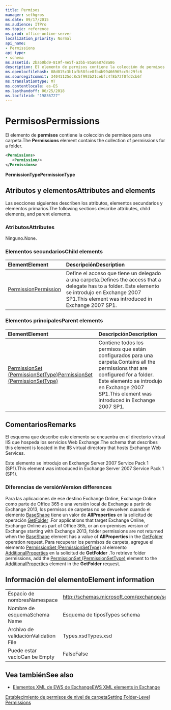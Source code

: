 ```yaml
---
title: Permisos
manager: sethgros
ms.date: 09/17/2015
ms.audience: ITPro
ms.topic: reference
ms.prod: office-online-server
localization_priority: Normal
api_name:
- Permissions
api_type:
- schema
ms.assetid: 2ba50bd9-819f-4e5f-a3bb-85a0a87d8a86
description: El elemento de permisos contiene la colección de permisos para una carpeta.
ms.openlocfilehash: 08d015c3b1afb58fce0fb4b99466965cc5c29fc6
ms.sourcegitcommit: 34041125dc8c5f993b21cebfc4f8b72f0fd2cb6f
ms.translationtype: MT
ms.contentlocale: es-ES
ms.lasthandoff: 06/25/2018
ms.locfileid: "19836727"
---
```

# <a name="permissions"></a><span data-ttu-id="026f1-103">Permisos</span><span class="sxs-lookup"><span data-stu-id="026f1-103">Permissions</span></span>

<span data-ttu-id="026f1-104">El elemento de **permisos** contiene la colección de permisos para una carpeta.</span><span class="sxs-lookup"><span data-stu-id="026f1-104">The **Permissions** element contains the collection of permissions for a folder.</span></span> 
  
```XML
<Permissions>
   <Permission/>
</Permissions>
```

 <span data-ttu-id="026f1-105">**PermissionType**</span><span class="sxs-lookup"><span data-stu-id="026f1-105">**PermissionType**</span></span>
## <a name="attributes-and-elements"></a><span data-ttu-id="026f1-106">Atributos y elementos</span><span class="sxs-lookup"><span data-stu-id="026f1-106">Attributes and elements</span></span>

<span data-ttu-id="026f1-107">Las secciones siguientes describen los atributos, elementos secundarios y elementos primarios.</span><span class="sxs-lookup"><span data-stu-id="026f1-107">The following sections describe attributes, child elements, and parent elements.</span></span>
  
### <a name="attributes"></a><span data-ttu-id="026f1-108">Atributos</span><span class="sxs-lookup"><span data-stu-id="026f1-108">Attributes</span></span>

<span data-ttu-id="026f1-109">Ninguno.</span><span class="sxs-lookup"><span data-stu-id="026f1-109">None.</span></span>
  
### <a name="child-elements"></a><span data-ttu-id="026f1-110">Elementos secundarios</span><span class="sxs-lookup"><span data-stu-id="026f1-110">Child elements</span></span>

|<span data-ttu-id="026f1-111">**Element**</span><span class="sxs-lookup"><span data-stu-id="026f1-111">**Element**</span></span>|<span data-ttu-id="026f1-112">**Descripción**</span><span class="sxs-lookup"><span data-stu-id="026f1-112">**Description**</span></span>|
|:-----|:-----|
|[<span data-ttu-id="026f1-113">Permission</span><span class="sxs-lookup"><span data-stu-id="026f1-113">Permission</span></span>](permission.md) <br/> |<span data-ttu-id="026f1-114">Define el acceso que tiene un delegado a una carpeta.</span><span class="sxs-lookup"><span data-stu-id="026f1-114">Defines the access that a delegate has to a folder.</span></span> <span data-ttu-id="026f1-115">Este elemento se introdujo en Exchange 2007 SP1.</span><span class="sxs-lookup"><span data-stu-id="026f1-115">This element was introduced in Exchange 2007 SP1.</span></span>  <br/> |
   
### <a name="parent-elements"></a><span data-ttu-id="026f1-116">Elementos principales</span><span class="sxs-lookup"><span data-stu-id="026f1-116">Parent elements</span></span>

|<span data-ttu-id="026f1-117">**Element**</span><span class="sxs-lookup"><span data-stu-id="026f1-117">**Element**</span></span>|<span data-ttu-id="026f1-118">**Descripción**</span><span class="sxs-lookup"><span data-stu-id="026f1-118">**Description**</span></span>|
|:-----|:-----|
|[<span data-ttu-id="026f1-119">PermissionSet (PermissionSetType)</span><span class="sxs-lookup"><span data-stu-id="026f1-119">PermissionSet (PermissionSetType)</span></span>](permissionset-permissionsettype.md) <br/> |<span data-ttu-id="026f1-120">Contiene todos los permisos que están configurados para una carpeta.</span><span class="sxs-lookup"><span data-stu-id="026f1-120">Contains all the permissions that are configured for a folder.</span></span> <span data-ttu-id="026f1-121">Este elemento se introdujo en Exchange 2007 SP1.</span><span class="sxs-lookup"><span data-stu-id="026f1-121">This element was introduced in Exchange 2007 SP1.</span></span>  <br/> |
   
## <a name="remarks"></a><span data-ttu-id="026f1-122">Comentarios</span><span class="sxs-lookup"><span data-stu-id="026f1-122">Remarks</span></span>

<span data-ttu-id="026f1-123">El esquema que describe este elemento se encuentra en el directorio virtual IIS que hospeda los servicios Web Exchange.</span><span class="sxs-lookup"><span data-stu-id="026f1-123">The schema that describes this element is located in the IIS virtual directory that hosts Exchange Web Services.</span></span>
  
<span data-ttu-id="026f1-124">Este elemento se introdujo en Exchange Server 2007 Service Pack 1 (SP1).</span><span class="sxs-lookup"><span data-stu-id="026f1-124">This element was introduced in Exchange Server 2007 Service Pack 1 (SP1).</span></span>
  
### <a name="version-differences"></a><span data-ttu-id="026f1-125">Diferencias de versión</span><span class="sxs-lookup"><span data-stu-id="026f1-125">Version differences</span></span>

<span data-ttu-id="026f1-126">Para las aplicaciones de ese destino Exchange Online, Exchange Online como parte de Office 365 o una versión local de Exchange a partir de Exchange 2013, los permisos de carpetas no se devuelven cuando el elemento [BaseShape](baseshape.md) tiene un valor de **AllProperties** en la solicitud de operación [GetFolder](getfolder-operation.md) .</span><span class="sxs-lookup"><span data-stu-id="026f1-126">For applications that target Exchange Online, Exchange Online as part of Office 365, or an on-premises version of Exchange starting with Exchange 2013, folder permissions are not returned when the [BaseShape](baseshape.md) element has a value of **AllProperties** in the [GetFolder](getfolder-operation.md) operation request.</span></span> <span data-ttu-id="026f1-127">Para recuperar los permisos de carpeta, agregue el elemento [PermissionSet (PermissionSetType)](permissionset-permissionsettype.md) al elemento [AdditionalProperties](additionalproperties.md) en la solicitud de **GetFolder** .</span><span class="sxs-lookup"><span data-stu-id="026f1-127">To retrieve folder permissions, add the [PermissionSet (PermissionSetType)](permissionset-permissionsettype.md) element to the [AdditionalProperties](additionalproperties.md) element in the **GetFolder** request.</span></span> 
  
## <a name="element-information"></a><span data-ttu-id="026f1-128">Información del elemento</span><span class="sxs-lookup"><span data-stu-id="026f1-128">Element information</span></span>

|||
|:-----|:-----|
|<span data-ttu-id="026f1-129">Espacio de nombres</span><span class="sxs-lookup"><span data-stu-id="026f1-129">Namespace</span></span>  <br/> |http://schemas.microsoft.com/exchange/services/2006/types  <br/> |
|<span data-ttu-id="026f1-130">Nombre de esquema</span><span class="sxs-lookup"><span data-stu-id="026f1-130">Schema Name</span></span>  <br/> |<span data-ttu-id="026f1-131">Esquema de tipos</span><span class="sxs-lookup"><span data-stu-id="026f1-131">Types schema</span></span>  <br/> |
|<span data-ttu-id="026f1-132">Archivo de validación</span><span class="sxs-lookup"><span data-stu-id="026f1-132">Validation File</span></span>  <br/> |<span data-ttu-id="026f1-133">Types.xsd</span><span class="sxs-lookup"><span data-stu-id="026f1-133">Types.xsd</span></span>  <br/> |
|<span data-ttu-id="026f1-134">Puede estar vacío</span><span class="sxs-lookup"><span data-stu-id="026f1-134">Can be Empty</span></span>  <br/> |<span data-ttu-id="026f1-135">False</span><span class="sxs-lookup"><span data-stu-id="026f1-135">False</span></span>  <br/> |
   
## <a name="see-also"></a><span data-ttu-id="026f1-136">Vea también</span><span class="sxs-lookup"><span data-stu-id="026f1-136">See also</span></span>



- [<span data-ttu-id="026f1-137">Elementos XML de EWS de Exchange</span><span class="sxs-lookup"><span data-stu-id="026f1-137">EWS XML elements in Exchange</span></span>](ews-xml-elements-in-exchange.md)


[<span data-ttu-id="026f1-138">Establecimiento de permisos de nivel de carpeta</span><span class="sxs-lookup"><span data-stu-id="026f1-138">Setting Folder-Level Permissions</span></span>](http://msdn.microsoft.com/library/c7530e86-5112-401c-b10a-9c054ae59f07%28Office.15%29.aspx)

